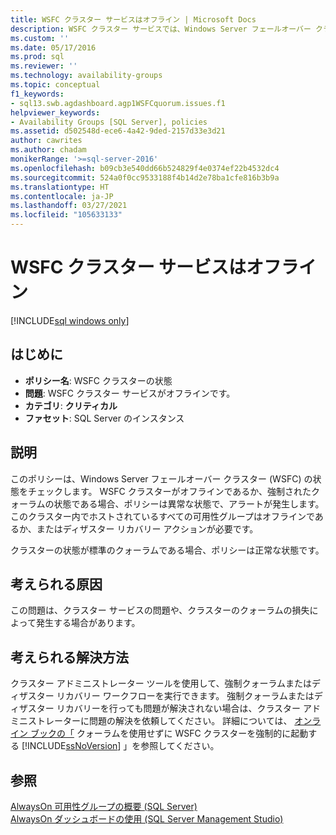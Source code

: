 ```yaml
---
title: WSFC クラスター サービスはオフライン | Microsoft Docs
description: WSFC クラスター サービスでは、Windows Server フェールオーバー クラスターの状態がチェックされます。 クラスターがオフラインであるか、強制クォーラム状態にある場合、ポリシーは異常な状態です。
ms.custom: ''
ms.date: 05/17/2016
ms.prod: sql
ms.reviewer: ''
ms.technology: availability-groups
ms.topic: conceptual
f1_keywords:
- sql13.swb.agdashboard.agp1WSFCquorum.issues.f1
helpviewer_keywords:
- Availability Groups [SQL Server], policies
ms.assetid: d502548d-ece6-4a42-9ded-2157d33e3d21
author: cawrites
ms.author: chadam
monikerRange: '>=sql-server-2016'
ms.openlocfilehash: b09cb3e540dd66b524829f4e0374ef22b4532dc4
ms.sourcegitcommit: 524a0f0cc9533188f4b14d2e78ba1cfe816b3b9a
ms.translationtype: HT
ms.contentlocale: ja-JP
ms.lasthandoff: 03/27/2021
ms.locfileid: "105633133"
---
```

# <a name="wsfc-cluster-service-is-offline"></a>WSFC クラスター サービスはオフライン

[!INCLUDE[sql windows only](../../../includes/applies-to-version/sql-windows-only.md)]
    
## <a name="introduction"></a>はじめに  
  
- **ポリシー名**: WSFC クラスターの状態
- **問題**: WSFC クラスター サービスがオフラインです。
- **カテゴリ**: **クリティカル**
- **ファセット**: SQL Server のインスタンス  
  
## <a name="description"></a>説明  
 このポリシーは、Windows Server フェールオーバー クラスター (WSFC) の状態をチェックします。 WSFC クラスターがオフラインであるか、強制されたクォーラムの状態である場合、ポリシーは異常な状態で、アラートが発生します。 このクラスター内でホストされているすべての可用性グループはオフラインであるか、またはディザスター リカバリー アクションが必要です。  
  
 クラスターの状態が標準のクォーラムである場合、ポリシーは正常な状態です。

## <a name="possible-causes"></a>考えられる原因  
 この問題は、クラスター サービスの問題や、クラスターのクォーラムの損失によって発生する場合があります。  
  
## <a name="possible-solution"></a>考えられる解決方法  
 クラスター アドミニストレーター ツールを使用して、強制クォーラムまたはディザスター リカバリー ワークフローを実行できます。 強制クォーラムまたはディザスター リカバリーを行っても問題が解決されない場合は、クラスター アドミニストレーターに問題の解決を依頼してください。 詳細については、 [オンライン ブックの「](../../../sql-server/failover-clusters/windows/force-a-wsfc-cluster-to-start-without-a-quorum.md) クォーラムを使用せずに WSFC クラスターを強制的に起動する [!INCLUDE[ssNoVersion](../../../includes/ssnoversion-md.md)] 」を参照してください。  
  
## <a name="see-also"></a>参照  
 [AlwaysOn 可用性グループの概要 &#40;SQL Server&#41;](../../../database-engine/availability-groups/windows/overview-of-always-on-availability-groups-sql-server.md)   
 [AlwaysOn ダッシュボードの使用 &#40;SQL Server Management Studio&#41;](../../../database-engine/availability-groups/windows/use-the-always-on-dashboard-sql-server-management-studio.md)  
  
  
